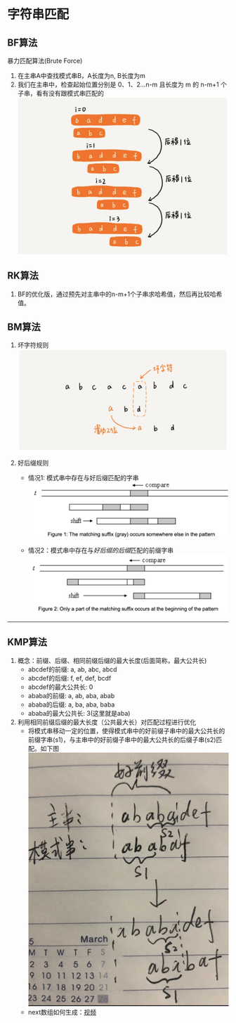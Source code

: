 # 字符串匹配

## BF算法

暴力匹配算法(Brute Force)

1. 在主串A中查找模式串B，A长度为n, B长度为m
2. 我们在主串中，检查起始位置分别是 0、1、2…n-m 且长度为 m 的 n-m+1 个子串，看有没有跟模式串匹配的
![xx](https://github.com/erenming/LearnAlgs4/raw/master/notes/images/WX20191118-220023@2x.png)

## RK算法

1. BF的优化版，通过预先对主串中的n-m+1个子串求哈希值，然后再比较哈希值。

## BM算法

1. 坏字符规则
![xx](https://github.com/erenming/LearnAlgs4/raw/master/notes/images/WX20191119-135337@2x.png)

2. 好后缀规则
    - 情况1: 模式串中存在与好后缀匹配的字串
    ![xx](https://github.com/erenming/LearnAlgs4/raw/master/notes/images/WX20191119-135451@2x.png)

    - 情况2：模式串中存在与*好后缀的后缀*匹配的前缀字串
    ![xx](https://github.com/erenming/LearnAlgs4/raw/master/notes/images/WX20191119-135500@2x.png)

---

## KMP算法

1. 概念：前缀、后缀、相同前缀后缀的最大长度(后面简称，最大公共长)
    - abcdef的前缀: a, ab, abc, abcd
    - abcdef的后缀: f, ef, def, bcdf
    - abcdef的最大公共长: 0
    - ababa的前缀: a, ab, aba, abab
    - ababa的后缀: a, ba, aba, baba
    - ababa的最大公共长: 3(这里就是aba)
2. 利用相同前缀后缀的最大长度（公共最大长）对匹配过程进行优化
    - 将模式串移动一定的位置，使得模式串中的好前缀子串中的最大公共长的前缀字串(s1)，与主串中的好前缀子串中的最大公共长的后缀子串(s2)匹配。如下图
    ![xx](https://github.com/erenming/LearnAlgs4/raw/master/notes/images/WX20191119-163650@2x.png)
    - next数组如何生成：[视频](https://www.bilibili.com/video/av49930100?from=search&seid=5110072896081259449)
